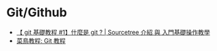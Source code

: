 # Git/Github

* [【 git 基礎教程 #1】什麼是 git ? | Sourcetree 介紹 與 入門基礎操作教學](https://www.youtube.com/watch?v=MeQWrGrTfOw)
* [菜鳥教程: Git 教程](https://www.runoob.com/git/git-tutorial.html)
